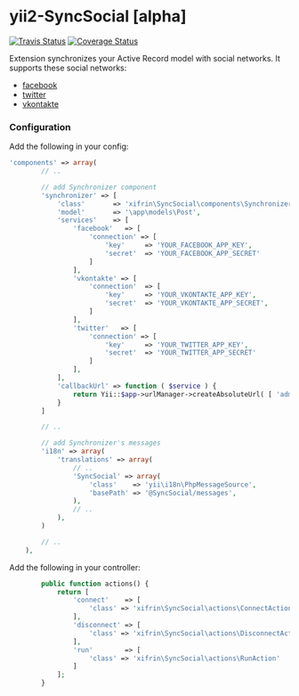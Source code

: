 yii2-SyncSocial [alpha]
=======================

[![Travis Status](https://travis-ci.org/xifrin/yii2-SyncSocial.svg?branch=master)](https://travis-ci.org/xifrin/yii2-SyncSocial)
[![Coverage Status](https://coveralls.io/repos/xifrin/yii2-SyncSocial/badge.png)](https://coveralls.io/r/xifrin/yii2-SyncSocial)

Extension synchronizes your Active Record model with social networks. It supports these social networks:

* [facebook](https://facebook.com)
* [twitter](https://twitter.com)
* [vkontakte](https://vk.com)

### Configuration


Add the following in your config:

```php
'components' => array(
        // ..

        // add Synchronizer component
        'synchronizer' => [
            'class'       => 'xifrin\SyncSocial\components\Synchronizer',
            'model'       => '\app\models\Post',
            'services'    => [
                'facebook'   => [
                    'connection' => [
                        'key'     => 'YOUR_FACEBOOK_APP_KEY',
                        'secret'  => 'YOUR_FACEBOOK_APP_SECRET'
                    ]
                ],
                'vkontakte' => [
                    'connection'  => [
                        'key'     => 'YOUR_VKONTAKTE_APP_KEY',
                        'secret'  => 'YOUR_VKONTAKTE_APP_SECRET',
                    ]
                ],
                'twitter'   => [
                    'connection' => [
                        'key'     => 'YOUR_TWITTER_APP_KEY',
                        'secret'  => 'YOUR_TWITTER_APP_SECRET'
                    ]
                ],
            ],
            'callbackUrl' => function ( $service ) {
                return Yii::$app->urlManager->createAbsoluteUrl( [ 'admin/sync/connect', 'service' => $service ] );
            }
        ]

        // ..

        // add Synchronizer's messages
        'i18n' => array(
            'translations' => array(
                // ..
                'SyncSocial' => array(
                    'class'    => 'yii\i18n\PhpMessageSource',
                    'basePath' => '@SyncSocial/messages',
                ),
                // ..
            ),
        )

        // ..
    ),
```

Add the following in your controller:
```php
        public function actions() {
            return [
                'connect'    => [
                    'class' => 'xifrin\SyncSocial\actions\ConnectAction'
                ],
                'disconnect' => [
                    'class' => 'xifrin\SyncSocial\actions\DisconnectAction'
                ],
                'run'        => [
                    'class' => 'xifrin\SyncSocial\actions\RunAction'
                ]
            ];
        }
```